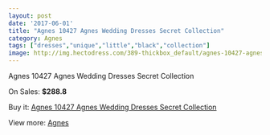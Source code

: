 ```yaml
---
layout: post
date: '2017-06-01'
title: "Agnes 10427 Agnes Wedding Dresses Secret Collection"
category: Agnes
tags: ["dresses","unique","little","black","collection"]
image: http://img.hectodress.com/389-thickbox_default/agnes-10427-agnes-wedding-dresses-secret-collection.jpg
---
```

Agnes 10427 Agnes Wedding Dresses Secret Collection

On Sales: **$288.8**
<a href="https://www.hectodress.com/agnes/224-agnes-10427-agnes-wedding-dresses-secret-collection.html"><amp-img layout="responsive" width="600" height="600" src="//img.hectodress.com/389-thickbox_default/agnes-10427-agnes-wedding-dresses-secret-collection.jpg" alt="Agnes 10427 Agnes Wedding Dresses Secret Collection 0" /></a>
<a href="https://www.hectodress.com/agnes/224-agnes-10427-agnes-wedding-dresses-secret-collection.html"><amp-img layout="responsive" width="600" height="600" src="//img.hectodress.com/390-thickbox_default/agnes-10427-agnes-wedding-dresses-secret-collection.jpg" alt="Agnes 10427 Agnes Wedding Dresses Secret Collection 1" /></a>

Buy it: [Agnes 10427 Agnes Wedding Dresses Secret Collection](https://www.hectodress.com/agnes/224-agnes-10427-agnes-wedding-dresses-secret-collection.html "Agnes 10427 Agnes Wedding Dresses Secret Collection")

View more: [Agnes](https://www.hectodress.com/6-agnes "Agnes")